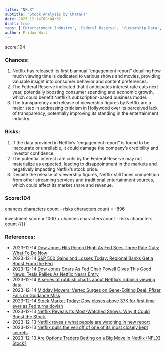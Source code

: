 ```yaml
---
title: "NFLX"
subtitle: "Stock Analysis by ChatGPT"
date: 2023-12-14T09:04:32
draft: true
tags: ['Entertainment Industry', 'Federal Reserve', 'Viewership Data', 'Competition', 'Economic Growth']
author: Friday Wall
---
```


score:104
### Chances:
1. Netflix has released its first biannual “engagement report” detailing how much viewing time is dedicated to various shows and movies, providing valuable insight into consumer behavior and content preferences.
2. The Federal Reserve indicated that it anticipates interest rate cuts next year, potentially boosting consumer spending and economic growth, which could benefit Netflix’s subscription-based business model.
3. The transparency and release of viewership figures by Netflix are a major step in addressing criticism in Hollywood over its perceived lack of transparency, potentially improving its standing in the entertainment industry.
### Risks:
1. If the data provided in Netflix’s “engagement report” is found to be inaccurate or unreliable, it could damage the company’s credibility and investor confidence.
2. The potential interest rate cuts by the Federal Reserve may not materialize as expected, leading to disappointment in the markets and negatively impacting Netflix’s stock price.
3. Despite the release of viewership figures, Netflix still faces competition from other streaming services and traditional entertainment sources, which could affect its market share and revenue.
### Score:104
chances characters count - risks characters count = -896

investment score = 1000 + chances characters count - risks characters count
{{<tradingview symbol="Nasdaq:NFLX">}}
### References:
- 2023-12-14 [Dow Jones Hits Record High As Fed Sees Three Rate Cuts; What To Do Now](https://finance.yahoo.com/m/ef4c9713-7447-3536-969d-19497d7d3437/dow-jones-hits-record-high-as.html)
- 2023-12-14 [S&P 500 Gains and Losses Today: Regional Banks Get a Boost From the Fed](https://finance.yahoo.com/m/091fac57-e190-3a77-b452-c1c636fa20df/s%26p-500-gains-and-losses.html)
- 2023-12-14 [Dow Jones Soars As Fed Chair Powell Gives This Good News; Tesla Rallies As Netflix Nears Entry](https://finance.yahoo.com/m/f3d57f9c-1c31-3226-a2ea-a420d5ba339a/dow-jones-soars-as-fed-chair.html)
- 2023-12-14 [A series of rubbish charts about Netflix’s rubbish viewing data](https://finance.yahoo.com/m/42930e3c-e3dd-372d-94d5-1a08e480a130/a-series-of-rubbish-charts.html)
- 2023-12-14 [Midday Movers: Vertex Surges on Gene-Editing Deal, Pfizer Falls on Guidance Miss](https://finance.yahoo.com/m/71003e98-b7ac-37aa-b104-9533d00318e5/midday-movers%3A-vertex-surges.html)
- 2023-12-14 [Stock Market Today: Dow closes above 37K for first time ever as Fed turns dovish](https://finance.yahoo.com/news/dow-futures-inch-higher-ahead-064613676.html)
- 2023-12-13 [Netflix Reveals Its Most-Watched Shows. Why It Could Boost the Stock.](https://finance.yahoo.com/m/2c220d13-aa53-319a-bb96-f2482738e762/netflix-reveals-its.html)
- 2023-12-13 [Netflix reveals what people are watching in new report](https://finance.yahoo.com/m/18b68360-8e7d-3b3d-b222-f31553512366/netflix-reveals-what-people.html)
- 2023-12-13 [Netflix pulls the veil off of one of its most closely kept secrets](https://finance.yahoo.com/m/70355fb7-95bf-3c5b-b802-7f8f6897d3ec/netflix-pulls-the-veil-off-of.html)
- 2023-12-13 [Are Options Traders Betting on a Big Move in Netflix (NFLX) Stock?](https://finance.yahoo.com/news/options-traders-betting-big-move-133200968.html)


                